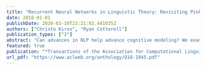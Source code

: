 ```yaml
---
title: "Recurrent Neural Networks in Linguistic Theory: Revisiting Pinker and Prince (1988) and the Past Tense Debate"
date: 2018-01-01
publishDate: 2020-03-10T22:21:02.441035Z
authors: ["Christo Kirov", "Ryan Cotterell"]
publication_types: ["2"]
abstract: "Can advances in NLP help advance cognitive modeling? We examine the role of artificial neural networks, the current state of the art in many common NLP tasks, by returning to a classic case study. In 1986, Rumelhart and McClelland famously introduced a neural architecture that learned to transduce English verb stems to their past tense forms. Shortly thereafter in 1988, Pinker and Prince presented a comprehensive rebuttal of many of Rumelhart and McClelland's claims. Much of the force of their attack centered on the empirical inadequacy of the Rumelhart and McClelland model. Today, however, that model is severely outmoded. We show that the Encoder-Decoder network architectures used in modern NLP systems obviate most of Pinker and Prince's criticisms without requiring any simplification of the past tense mapping problem. We suggest that the empirical performance of modern networks warrants a reexamination of their utility in linguistic and cognitive modeling."
featured: true
publication: "*Transactions of the Association for Computational Linguistics*"
url_pdf: "https://www.aclweb.org/anthology/Q18-1045.pdf"
---
```


